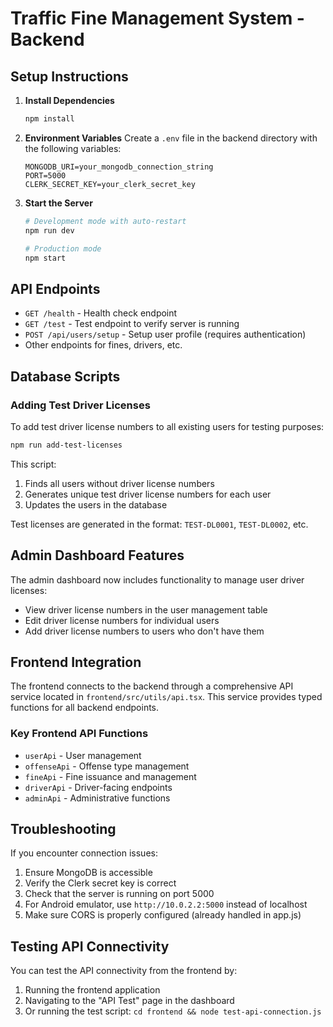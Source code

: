 # Traffic Fine Management System - Backend

## Setup Instructions

1. **Install Dependencies**

   ```bash
   npm install
   ```

2. **Environment Variables**
   Create a `.env` file in the backend directory with the following variables:

   ```
   MONGODB_URI=your_mongodb_connection_string
   PORT=5000
   CLERK_SECRET_KEY=your_clerk_secret_key
   ```

3. **Start the Server**

   ```bash
   # Development mode with auto-restart
   npm run dev

   # Production mode
   npm start
   ```

## API Endpoints

- `GET /health` - Health check endpoint
- `GET /test` - Test endpoint to verify server is running
- `POST /api/users/setup` - Setup user profile (requires authentication)
- Other endpoints for fines, drivers, etc.

## Database Scripts

### Adding Test Driver Licenses

To add test driver license numbers to all existing users for testing purposes:

```bash
npm run add-test-licenses
```

This script:

1. Finds all users without driver license numbers
2. Generates unique test driver license numbers for each user
3. Updates the users in the database

Test licenses are generated in the format: `TEST-DL0001`, `TEST-DL0002`, etc.

## Admin Dashboard Features

The admin dashboard now includes functionality to manage user driver licenses:

- View driver license numbers in the user management table
- Edit driver license numbers for individual users
- Add driver license numbers to users who don't have them

## Frontend Integration

The frontend connects to the backend through a comprehensive API service located in `frontend/src/utils/api.tsx`. This service provides typed functions for all backend endpoints.

### Key Frontend API Functions

- `userApi` - User management
- `offenseApi` - Offense type management
- `fineApi` - Fine issuance and management
- `driverApi` - Driver-facing endpoints
- `adminApi` - Administrative functions

## Troubleshooting

If you encounter connection issues:

1. Ensure MongoDB is accessible
2. Verify the Clerk secret key is correct
3. Check that the server is running on port 5000
4. For Android emulator, use `http://10.0.2.2:5000` instead of localhost
5. Make sure CORS is properly configured (already handled in app.js)

## Testing API Connectivity

You can test the API connectivity from the frontend by:

1. Running the frontend application
2. Navigating to the "API Test" page in the dashboard
3. Or running the test script: `cd frontend && node test-api-connection.js`
